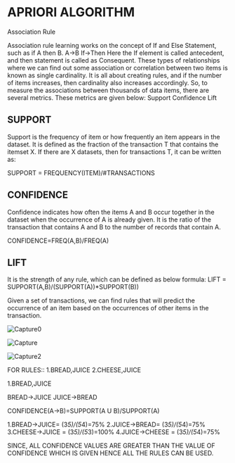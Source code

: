 # APRIORI ALGORITHM

Association Rule

Association rule learning works on the concept of If and Else Statement, such as if A then B.
A→B
If→Then
Here the If element is called antecedent, and then statement is called as Consequent. 
These types of relationships where we can find out some association or correlation between two items is known as single cardinality. 
 It is all about creating rules, and if the number of items increases, then cardinality also increases accordingly.
So, to measure the associations between thousands of data items, there are several metrics. These metrics are given below:
Support
Confidence
Lift


## SUPPORT
Support is the frequency of item or how frequently an item appears in the dataset. It is defined as the fraction of the transaction T that contains the itemset X. If there are X datasets, then for transactions T, it can be written as:

SUPPORT = FREQUENCY(ITEM)/#TRANSACTIONS

## CONFIDENCE
Confidence indicates how often the items A and B occur together in the dataset when the occurrence of A is already given. It is the ratio of the transaction that contains A and B to the number of records that contain A.

CONFIDENCE=FREQ(A,B)/FREQ(A)

## LIFT
It is the strength of any rule, which can be defined as below formula:
LIFT = SUPPORT(A,B)/(SUPPORT(A))*SUPPORT(B))

Given a set of transactions, we can find rules that will predict the occurrence of an item based on the occurrences of other items in the transaction.

![Capture0](https://user-images.githubusercontent.com/95124698/153754238-262c4e3f-d12f-4aeb-840d-5af7dd8aacf5.PNG)

![Capture](https://user-images.githubusercontent.com/95124698/153754258-eaa31c2f-33ea-477b-a128-634293ef5519.PNG)

![Capture2](https://user-images.githubusercontent.com/95124698/153754262-eea59eef-0c45-4124-b8d0-51c167133168.PNG)

FOR RULES::
1.BREAD,JUICE
2.CHEESE,JUICE

1.BREAD,JUICE

BREAD→JUICE
JUICE→BREAD

CONFIDENCE(A→B)=SUPPORT(A U B)/SUPPORT(A)
  

1.BREAD→JUICE= (3*5)/(5*4)=75%
2.JUICE→BREAD= (3*5)/(5*4)=75%
3.CHEESE→JUICE = (3*5)/(5*3)=100%
4.JUICE→CHEESE = (3*5)/(5*4)=75%
 
SINCE, ALL CONFIDENCE VALUES ARE GREATER THAN THE VALUE OF CONFIDENCE WHICH IS GIVEN HENCE ALL THE RULES CAN BE USED.


